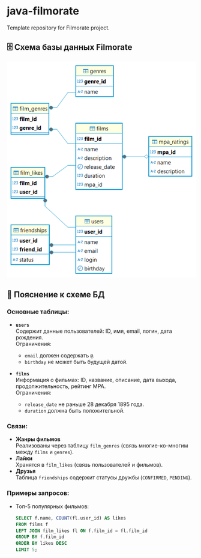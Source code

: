 # java-filmorate
Template repository for Filmorate project.

## 🗄️ Схема базы данных Filmorate

![Диаграмма базы данных](src/main/resources/postgres%20-%20public.png)

## 📝 Пояснение к схеме БД

### Основные таблицы:
- **`users`**  
  Содержит данные пользователей: ID, имя, email, логин, дата рождения.  
  Ограничения:
    - `email` должен содержать `@`.
    - `birthday` не может быть будущей датой.

- **`films`**  
  Информация о фильмах: ID, название, описание, дата выхода, продолжительность, рейтинг MPA.  
  Ограничения:
    - `release_date` не раньше 28 декабря 1895 года.
    - `duration` должна быть положительной.

### Связи:
- **Жанры фильмов**  
  Реализованы через таблицу `film_genres` (связь многие-ко-многим между `films` и `genres`).
- **Лайки**  
  Хранятся в `film_likes` (связь пользователей и фильмов).
- **Друзья**  
  Таблица `friendships` содержит статусы дружбы (`CONFIRMED`, `PENDING`).

### Примеры запросов:
- Топ-5 популярных фильмов:
  ```sql
  SELECT f.name, COUNT(fl.user_id) AS likes 
  FROM films f
  LEFT JOIN film_likes fl ON f.film_id = fl.film_id
  GROUP BY f.film_id
  ORDER BY likes DESC
  LIMIT 5;